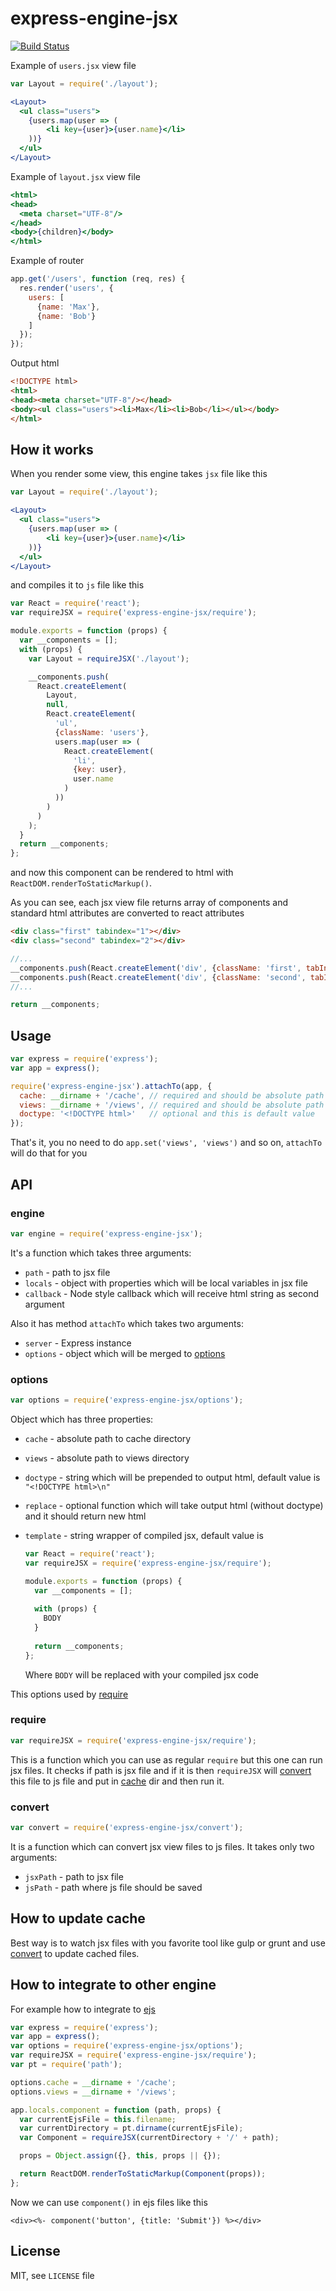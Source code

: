 # express-engine-jsx

[![Build Status](https://travis-ci.org/redexp/express-engine-jsx.svg?branch=master)](https://travis-ci.org/redexp/express-engine-jsx)

Example of `users.jsx` view file
```jsx harmony
var Layout = require('./layout');

<Layout>
  <ul class="users">
    {users.map(user => (
    	<li key={user}>{user.name}</li>
    ))}
  </ul>
</Layout>
```

Example of `layout.jsx` view file
```jsx harmony
<html>
<head>
  <meta charset="UTF-8"/>
</head>
<body>{children}</body>
</html>
```

Example of router
```javascript
app.get('/users', function (req, res) {
  res.render('users', {
    users: [
      {name: 'Max'},
      {name: 'Bob'}
    ]
  });
});
```

Output html
```html
<!DOCTYPE html>
<html>
<head><meta charset="UTF-8"/></head>
<body><ul class="users"><li>Max</li><li>Bob</li></ul></body>
</html>
```

## How it works

When you render some view, this engine takes `jsx` file like this
```jsx harmony
var Layout = require('./layout');

<Layout>
  <ul class="users">
    {users.map(user => (
    	<li key={user}>{user.name}</li>
    ))}
  </ul>
</Layout>
```

and compiles it to `js` file like this
```javascript
var React = require('react');
var requireJSX = require('express-engine-jsx/require');

module.exports = function (props) {
  var __components = [];
  with (props) {
    var Layout = requireJSX('./layout');

    __components.push(
      React.createElement(
      	Layout, 
      	null,
      	React.createElement(
      	  'ul',
      	  {className: 'users'},
      	  users.map(user => (
            React.createElement(
              'li',
              {key: user},
              user.name
            )
          ))
      	)
      )
    );
  }
  return __components;
};
```

and now this component can be rendered to html with `ReactDOM.renderToStaticMarkup()`.

As you can see, each jsx view file returns array of components and standard html attributes are converted to react attributes
```html
<div class="first" tabindex="1"></div>
<div class="second" tabindex="2"></div>
```

```javascript
//...
__components.push(React.createElement('div', {className: 'first', tabIndex: '1'}));
__components.push(React.createElement('div', {className: 'second', tabIndex: '2'}));
//...

return __components;
```

## Usage

```javascript
var express = require('express');
var app = express();

require('express-engine-jsx').attachTo(app, {
  cache: __dirname + '/cache', // required and should be absolute path to cache dir for compiled js files
  views: __dirname + '/views', // required and should be absolute path to views dir with jsx files
  doctype: '<!DOCTYPE html>'   // optional and this is default value
});
```

That's it, you no need to do `app.set('views', 'views')` and so on, `attachTo` will do that for you

## API

### engine

```javascript
var engine = require('express-engine-jsx');
```

It's a function which takes three arguments:

 * `path` - path to jsx file
 * `locals` - object with properties which will be local variables in jsx file
 * `callback` - Node style callback which will receive html string as second argument

Also it has method `attachTo` which takes two arguments:

 * `server` - Express instance
 * `options` - object which will be merged to [options](#options)

### options

```javascript
var options = require('express-engine-jsx/options');
```

Object which has three properties:

 * `cache` - absolute path to cache directory
 * `views` - absolute path to views directory
 * `doctype` - string which will be prepended to output html, default value is `"<!DOCTYPE html>\n"`
 * `replace` - optional function which will take output html (without doctype) and it should return new html
 * `template` - string wrapper of compiled jsx, default value is
   
   ```javascript
   var React = require('react');
   var requireJSX = require('express-engine-jsx/require');
   
   module.exports = function (props) {
     var __components = [];
      
     with (props) {
       BODY
     }
   	
     return __components;
   };
   ```
   Where `BODY` will be replaced with your compiled jsx code

This options used by [require](#require)

### require

```javascript
var requireJSX = require('express-engine-jsx/require');
```

This is a function which you can use as regular `require` but this one can run jsx files. It checks if path is jsx file and if it is then `requireJSX` will [convert](#convert) this file to js file and put in [cache](#options) dir and then run it.

### convert

```javascript
var convert = require('express-engine-jsx/convert');
```

It is a function which can convert jsx view files to js files. It takes only two arguments:

 * `jsxPath` - path to jsx file
 * `jsPath` - path where js file should be saved
 
## How to update cache

Best way is to watch jsx files with you favorite tool like gulp or grunt and use [convert](#convert) to update cached files.

## How to integrate to other engine

For example how to integrate to [ejs](https://www.npmjs.com/package/ejs)

```javascript
var express = require('express');
var app = express();
var options = require('express-engine-jsx/options');
var requireJSX = require('express-engine-jsx/require');
var pt = require('path');

options.cache = __dirname + '/cache';
options.views = __dirname + '/views';

app.locals.component = function (path, props) {
  var currentEjsFile = this.filename;
  var currentDirectory = pt.dirname(currentEjsFile);
  var Component = requireJSX(currentDirectory + '/' + path);

  props = Object.assign({}, this, props || {});

  return ReactDOM.renderToStaticMarkup(Component(props));
};
```

Now we can use `component()` in ejs files like this

```ejs
<div><%- component('button', {title: 'Submit'}) %></div>
```

## License

MIT, see `LICENSE` file
